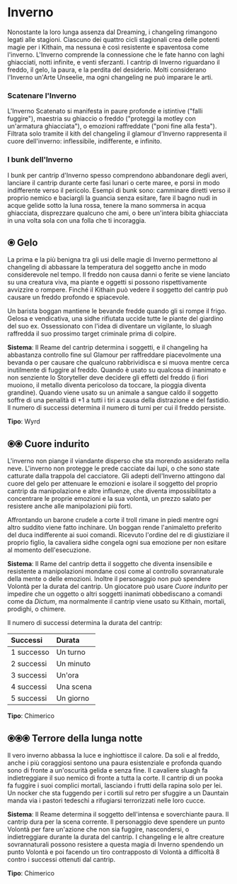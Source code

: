 # Inverno

Nonostante la loro lunga assenza dal Dreaming, i changeling rimangono legati alle stagioni. Ciascuno dei quattro cicli stagionali crea delle potenti magie per i Kithain, ma nessuna è così resistente e spaventosa come l'inverno. L'Inverno comprende la connessione che le fate hanno con laghi ghiacciati, notti infinite, e venti sferzanti. I cantrip di Inverno riguardano il freddo, il gelo, la paura, e la perdita del desiderio. Molti considerano l'Inverno un'Arte Unseelie, ma ogni changeling ne può imparare le arti.  

### Scatenare l'Inverno

L'Inverno Scatenato si manifesta in paure profonde e istintive ("falli fuggire"), maestria su ghiaccio o freddo ("proteggi la motley con un'armatura ghiacciata"), o emozioni raffreddate ("poni fine alla festa"). Filtrata solo tramite il kith del changeling il glamour d'Inverno rappresenta il cuore dell'inverno: inflessibile, indifferente, e infinito.  

### I bunk dell'Inverno

I bunk per cantrip d'Inverno spesso comprendono abbandonare degli averi, lanciare il cantrip durante certe fasi lunari o certe maree, e porsi in modo indifferente verso il pericolo. Esempi di bunk sono: camminare diretti verso il proprio nemico e baciargli la guancia senza esitare, fare il bagno nudi in acque gelide sotto la luna rossa, tenere la mano sommersa in acqua ghiacciata, disprezzare qualcuno che ami, o bere un'intera bibita ghiacciata in una volta sola con una folla che ti incoraggia.  

## ⦿ Gelo
La prima e la più benigna tra gli usi delle magie di Inverno permettono al changeling di abbassare la temperatura del soggetto anche in modo considerevole nel tempo. Il freddo non causa danni o ferite se viene lanciato su una creatura viva, ma piante e oggetti si possono rispettivamente avvizzire o rompere. Finché il Kithain può vedere il soggetto del cantrip può causare un freddo profondo e spiacevole.  

Un barista boggan mantiene le bevande fredde quando gli si rompe il frigo. Gelosa e vendicativa, una sidhe rifiutata uccide tutte le piante del giardino del suo ex. Ossessionato con l'idea di diventare un vigilante, lo sluagh raffredda il suo prossimo target criminale prima di colpire.  

**Sistema**: Il Reame del cantrip determina i soggetti, e il changeling ha abbastanza controllo fine sul Glamour per raffreddare piacevolmente una bevanda o per causare che qualcuno rabbrividisca e si muova mentre cerca inutilmente di fuggire al freddo. Quando è usato su qualcosa di inanimato e non senziente lo Storyteller deve decidere gli effetti del freddo (i fiori muoiono, il metallo diventa pericoloso da toccare, la pioggia diventa grandine). Quando viene usato su un animale a sangue caldo il soggetto soffre di una penalità di +1 a tutti i tiri a causa della distrazione e del fastidio. Il numero di successi determina il numero di turni per cui il freddo persiste.  

**Tipo**: Wyrd

## ⦿⦿ Cuore indurito
L'inverno non piange il viandante disperso che sta morendo assiderato nella neve. L'inverno non protegge le prede cacciate dai lupi, o che sono state catturate dalla trappola del cacciatore. Gli adepti dell'Inverno attingono dal cuore del gelo per attenuare le emozioni e isolare il soggetto del proprio cantrip da manipolazione e altre influenze, che diventa impossibilitato a concentrare le proprie emozioni e la sua volontà, un prezzo salato per resistere anche alle manipolazioni più forti.  

Affrontando un barone crudele a corte il troll rimane in piedi mentre ogni altro suddito viene fatto inchinare. Un boggan rende l'animaletto preferito del duca indifferente ai suoi comandi. Ricevuto l'ordine del re di giustiziare il proprio figlio, la cavaliera sidhe congela ogni sua emozione per non esitare al momento dell'esecuzione.  

**Sistema**: Il Rame del cantrip detta il soggetto che diventa insensibile e resistente a manipolazioni mondane così come al controllo sovrannaturale della mente o delle emozioni. Inoltre il personaggio non può spendere Volontà per la durata del cantrip. Un giocatore può usare *Cuore indurito* per impedire che un oggetto o  altri soggetti inanimati obbediscano a comandi come da *Dictum*, ma normalmente il cantrip viene usato su Kithain, mortali, prodighi, o chimere.  

Il numero di successi determina la durata del cantrip:  

| Successi   | Durata    |
|:-----------|:----------|
| 1 successo | Un turno  |
| 2 successi | Un minuto |
| 3 successi | Un'ora    |
| 4 successi | Una scena |
| 5 successi | Un giorno |  

**Tipo**: Chimerico  

## ⦿⦿⦿ Terrore della lunga notte

Il vero inverno abbassa la luce e inghiottisce il calore. Da soli e al freddo, anche i più coraggiosi sentono una paura esistenziale e profonda quando sono di fronte a un'oscurità gelida e senza fine. Il cavaliere sluagh fa indietreggiare il suo nemico di fronte a tutta la corte. Il cantrip di un pooka fa fuggire i suoi complici mortali, lasciando i frutti della rapina solo per lei. Un nocker che sta fuggendo per i cortili sul retro per sfuggire a un Dauntain manda via i pastori tedeschi a rifugiarsi terrorizzati nelle loro cucce.  

**Sistema**: Il Reame determina il soggetto dell'intensa e soverchiante paura. Il cantrip dura per la scena corrente. Il personaggio deve spendere un punto Volontà per fare un'azione che non sia fuggire, nascondersi, o indietreggiare durante la durata del cantrip. I changeling e le altre creature sovrannaturali possono resistere a questa magia di Inverno spendendo un punto Volontà e poi facendo un tiro contrapposto di Volontà a difficoltà 8 contro i successi ottenuti dal cantrip.  

**Tipo**: Chimerico  

